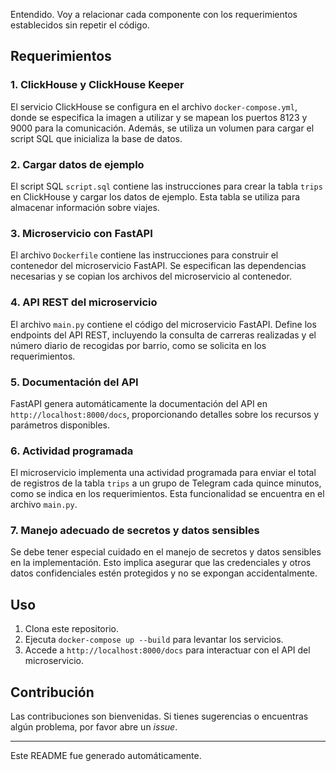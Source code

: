 
Entendido. Voy a relacionar cada componente con los requerimientos establecidos sin repetir el código.

## Requerimientos

### 1. ClickHouse y ClickHouse Keeper

El servicio ClickHouse se configura en el archivo `docker-compose.yml`, donde se especifica la imagen a utilizar y se mapean los puertos 8123 y 9000 para la comunicación. Además, se utiliza un volumen para cargar el script SQL que inicializa la base de datos.

### 2. Cargar datos de ejemplo

El script SQL `script.sql` contiene las instrucciones para crear la tabla `trips` en ClickHouse y cargar los datos de ejemplo. Esta tabla se utiliza para almacenar información sobre viajes.

### 3. Microservicio con FastAPI

El archivo `Dockerfile` contiene las instrucciones para construir el contenedor del microservicio FastAPI. Se especifican las dependencias necesarias y se copian los archivos del microservicio al contenedor.

### 4. API REST del microservicio

El archivo `main.py` contiene el código del microservicio FastAPI. Define los endpoints del API REST, incluyendo la consulta de carreras realizadas y el número diario de recogidas por barrio, como se solicita en los requerimientos.

### 5. Documentación del API

FastAPI genera automáticamente la documentación del API en `http://localhost:8000/docs`, proporcionando detalles sobre los recursos y parámetros disponibles.

### 6. Actividad programada

El microservicio implementa una actividad programada para enviar el total de registros de la tabla `trips` a un grupo de Telegram cada quince minutos, como se indica en los requerimientos. Esta funcionalidad se encuentra en el archivo `main.py`.

### 7. Manejo adecuado de secretos y datos sensibles

Se debe tener especial cuidado en el manejo de secretos y datos sensibles en la implementación. Esto implica asegurar que las credenciales y otros datos confidenciales estén protegidos y no se expongan accidentalmente.

## Uso

1. Clona este repositorio.
2. Ejecuta `docker-compose up --build` para levantar los servicios.
3. Accede a `http://localhost:8000/docs` para interactuar con el API del microservicio.

## Contribución

Las contribuciones son bienvenidas. Si tienes sugerencias o encuentras algún problema, por favor abre un *issue*.

---

Este README fue generado automáticamente.